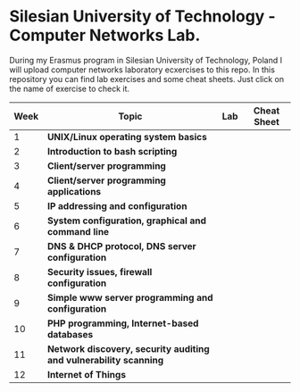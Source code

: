 # Silesian University of Technology - Computer Networks Lab.

During my Erasmus program in Silesian University of Technology, Poland I will upload computer networks laboratory ecxercises to this repo. In this repository you can find lab exercises and some cheat sheets. Just click on the name of exercise to check it.


|Week|Topic|Lab|Cheat Sheet|
|---|---|---|---|
| 1  |**UNIX/Linux operating system basics**|||
| 2  |**Introduction to bash scripting**|||
| 3  |**Client/server programming**|||
| 4  |**Client/server programming applications**|||
| 5  |**IP addressing and configuration**|||
| 6  |**System configuration, graphical and command line**|||
| 7  |**DNS & DHCP protocol, DNS server configuration**|||
| 8  |**Security issues, firewall configuration**|||
| 9  |**Simple www server programming and configuration**|||
| 10 |**PHP programming, Internet-based databases**|||
| 11 |**Network discovery, security auditing and vulnerability scanning**|||
| 12 |**Internet of Things**|||